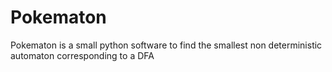# Pokematon

Pokematon is a small python software to find the smallest non deterministic automaton corresponding to a DFA
